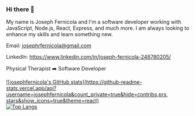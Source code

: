 ### Hi there 👋


My name is Joseph Fernicola and I'm a software developer working with JavaScript, Node.js, React, Express, and much more. I am always looking to enhance my skills and learn something new.

Email:  josephrfernicola@gmail.com <br />

LinkedIn:  https://www.linkedin.com/in/joseph-fernicola-248780205/ <br />

Physical Therapist ➡️ Software Developer

[![josephfernicola's GitHub stats](https://github-readme-stats.vercel.app/api?username=josephfernicola&count_private=true&hide=contribs,prs, stars&show_icons=true&theme=react)](https://github.com/josephfernicola/github-readme-stats)
<br />
[![Top Langs](https://github-readme-stats.vercel.app/api/top-langs/?username=josephfernicola&layout=compact)](https://github.com/anuraghazra/github-readme-stats)
